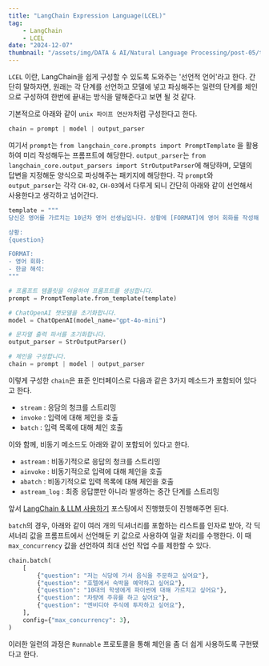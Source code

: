 ```yaml
---
title: "LangChain Expression Language(LCEL)"
tag:
    - LangChain
    - LCEL
date: "2024-12-07"
thumbnail: "/assets/img/DATA & AI/Natural Language Processing/post-05/thumbnail.png"
---
```


`LCEL` 이란, LangChain을 쉽게 구성할 수 있도록 도와주는 '선언적 언어'라고 한다.
간단히 말하자면, 원래는 각 단계를 선언하고 모델에 넣고 파싱해주는 일련의 단계를 체인으로 구성하여 한번에 끝내는 방식을 말해준다고 보면 될 것 같다.

기본적으로 아래와 같이 `unix 파이프 연산자`처럼 구성한다고 한다.

```python
chain = prompt | model | output_parser
```

여기서 `prompt`는 `from langchain_core.prompts import PromptTemplate` 을 활용하여 미리 작성해두는 프롬프트에 해당한다.
`output_parser`는 `from langchain_core.output_parsers import StrOutputParser`에 해당하며, 모델의 답변을 지정해둔 양식으로 파싱해주는 패키지에 해당한다.
각 `prompt`와 `output_parser`는 각각 `CH-02`, `CH-03`에서 다루게 되니 간단히 아래와 같이 선언해서 사용한다고 생각하고 넘어간다.

```python
template = """
당신은 영어를 가르치는 10년차 영어 선생님입니다. 상황에 [FORMAT]에 영어 회화를 작성해 주세요.

상황:
{question}

FORMAT:
- 영어 회화:
- 한글 해석:
"""

# 프롬프트 템플릿을 이용하여 프롬프트를 생성합니다.
prompt = PromptTemplate.from_template(template)

# ChatOpenAI 챗모델을 초기화합니다.
model = ChatOpenAI(model_name="gpt-4o-mini")

# 문자열 출력 파서를 초기화합니다.
output_parser = StrOutputParser()

# 체인을 구성합니다.
chain = prompt | model | output_parser
```

이렇게 구성한 `chain`은 표준 인터페이스로 다음과 같은 3가지 메소드가 포함되어 있다고 한다.
- `stream` : 응담의 청크를 스트리밍
- `invoke` : 입력에 대해 체인을 호출
- `batch` : 입력 목록에 대해 체인 호출

이와 함께, 비동기 메소드도 아래와 같이 포함되어 있다고 한다.
- `astream` : 비동기적으로 응답의 청크를 스트리밍
- `ainvoke` : 비동기적으로 입력에 대해 체인을 호출
- `abatch` : 비동기적으로 입력 목록에 대해 체인을 호출
- `astream_log` : 최종 응답뿐만 아니라 발생하는 중간 단계를 스트리밍

앞서 [LangChain & LLM 사용하기](https://kangspa.github.io/Project/LangChain/post-03.html) 포스팅에서 진행했듯이 진행해주면 된다.

`batch`의 경우, 아래와 같이 여러 개의 딕셔너리를 포함하는 리스트를 인자로 받아, 각 딕셔너리 값을 프롬프트에서 선언해둔 키 값으로 사용하여 일괄 처리를 수행한다.
이 때 `max_concurrency` 값을 선언하여 최대 선언 작업 수를 제한할 수 있다.

```python
chain.batch(
    [
        {"question": "저는 식당에 가서 음식을 주문하고 싶어요"},
        {"question": "호텔에서 숙박을 예약하고 싶어요"},
        {"question": "10대의 학생에게 파이썬에 대해 가르치고 싶어요"},
        {"question": "차량에 주유를 하고 싶어요"},
        {"question": "엔비디아 주식에 투자하고 싶어요"},
    ],
    config={"max_concurrency": 3},
)
```

이러한 일련의 과정은 `Runnable` 프로토콜을 통해 체인을 좀 더 쉽게 사용하도록 구현됐다고 한다.